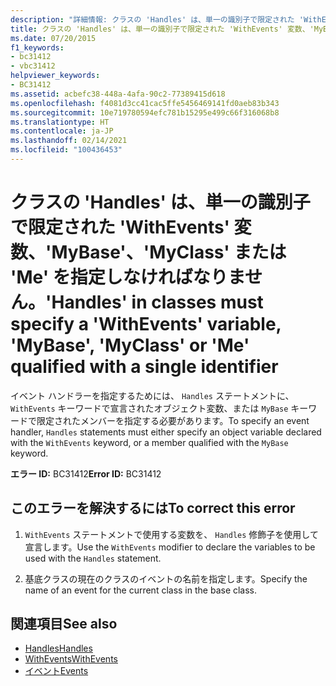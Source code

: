 ```yaml
---
description: "詳細情報: クラスの 'Handles' は、単一の識別子で限定された 'WithEvents' 変数、'MyBase'、'MyClass' または 'Me' を指定しなければなりません"
title: クラスの 'Handles' は、単一の識別子で限定された 'WithEvents' 変数、'MyBase'、'MyClass' または 'Me' を指定しなければなりません。
ms.date: 07/20/2015
f1_keywords:
- bc31412
- vbc31412
helpviewer_keywords:
- BC31412
ms.assetid: acbefc38-448a-4afa-90c2-77389415d618
ms.openlocfilehash: f4081d3cc41cac5ffe5456469141fd0aeb83b343
ms.sourcegitcommit: 10e719780594efc781b15295e499c66f316068b8
ms.translationtype: HT
ms.contentlocale: ja-JP
ms.lasthandoff: 02/14/2021
ms.locfileid: "100436453"
---
```

# <a name="handles-in-classes-must-specify-a-withevents-variable-mybase-myclass-or-me-qualified-with-a-single-identifier"></a><span data-ttu-id="de0e4-103">クラスの 'Handles' は、単一の識別子で限定された 'WithEvents' 変数、'MyBase'、'MyClass' または 'Me' を指定しなければなりません。</span><span class="sxs-lookup"><span data-stu-id="de0e4-103">'Handles' in classes must specify a 'WithEvents' variable, 'MyBase', 'MyClass' or 'Me' qualified with a single identifier</span></span>

<span data-ttu-id="de0e4-104">イベント ハンドラーを指定するためには、 `Handles` ステートメントに、 `WithEvents` キーワードで宣言されたオブジェクト変数、または `MyBase` キーワードで限定されたメンバーを指定する必要があります。</span><span class="sxs-lookup"><span data-stu-id="de0e4-104">To specify an event handler, `Handles` statements must either specify an object variable declared with the `WithEvents` keyword, or a member qualified with the `MyBase` keyword.</span></span>  
  
 <span data-ttu-id="de0e4-105">**エラー ID:** BC31412</span><span class="sxs-lookup"><span data-stu-id="de0e4-105">**Error ID:** BC31412</span></span>  
  
## <a name="to-correct-this-error"></a><span data-ttu-id="de0e4-106">このエラーを解決するには</span><span class="sxs-lookup"><span data-stu-id="de0e4-106">To correct this error</span></span>  
  
1. <span data-ttu-id="de0e4-107">`WithEvents` ステートメントで使用する変数を、 `Handles` 修飾子を使用して宣言します。</span><span class="sxs-lookup"><span data-stu-id="de0e4-107">Use the `WithEvents` modifier to declare the variables to be used with the `Handles` statement.</span></span>  
  
2. <span data-ttu-id="de0e4-108">基底クラスの現在のクラスのイベントの名前を指定します。</span><span class="sxs-lookup"><span data-stu-id="de0e4-108">Specify the name of an event for the current class in the base class.</span></span>  
  
## <a name="see-also"></a><span data-ttu-id="de0e4-109">関連項目</span><span class="sxs-lookup"><span data-stu-id="de0e4-109">See also</span></span>

- [<span data-ttu-id="de0e4-110">Handles</span><span class="sxs-lookup"><span data-stu-id="de0e4-110">Handles</span></span>](../language-reference/statements/handles-clause.md)
- [<span data-ttu-id="de0e4-111">WithEvents</span><span class="sxs-lookup"><span data-stu-id="de0e4-111">WithEvents</span></span>](../language-reference/modifiers/withevents.md)
- [<span data-ttu-id="de0e4-112">イベント</span><span class="sxs-lookup"><span data-stu-id="de0e4-112">Events</span></span>](../programming-guide/language-features/events/index.md)
